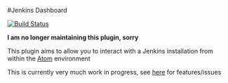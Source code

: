 #Jenkins Dashboard

[![Build Status](https://travis-ci.org/benmatselby/atom-jenkins-dashboard.png?branch=master)](https://travis-ci.org/benmatselby/atom-jenkins-dashboard)

**I am no longer maintaining this plugin, sorry**

This plugin aims to allow you to interact with a Jenkins installation from within the [Atom](https://atom.io/) environment

This is currently very much work in progress, see [here](https://github.com/benmatselby/atom-jenkins-dashboard/issues) for features/issues

